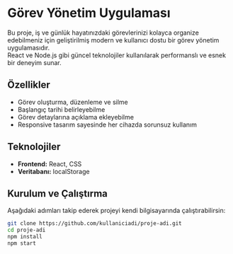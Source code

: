 # Görev Yönetim Uygulaması

Bu proje, iş ve günlük hayatınızdaki görevlerinizi kolayca organize edebilmeniz için geliştirilmiş modern ve kullanıcı dostu bir görev yönetim uygulamasıdır.  
React ve Node.js gibi güncel teknolojiler kullanılarak performanslı ve esnek bir deneyim sunar.

## Özellikler

- Görev oluşturma, düzenleme ve silme    
- Başlangıç tarihi belirleyebilme  
- Görev detaylarına açıklama ekleyebilme  
- Responsive tasarım sayesinde her cihazda sorunsuz kullanım  

## Teknolojiler

- **Frontend:** React, CSS    
- **Veritabanı:** localStorage

## Kurulum ve Çalıştırma

Aşağıdaki adımları takip ederek projeyi kendi bilgisayarında çalıştırabilirsin:

```bash
git clone https://github.com/kullaniciadi/proje-adi.git
cd proje-adi
npm install
npm start
